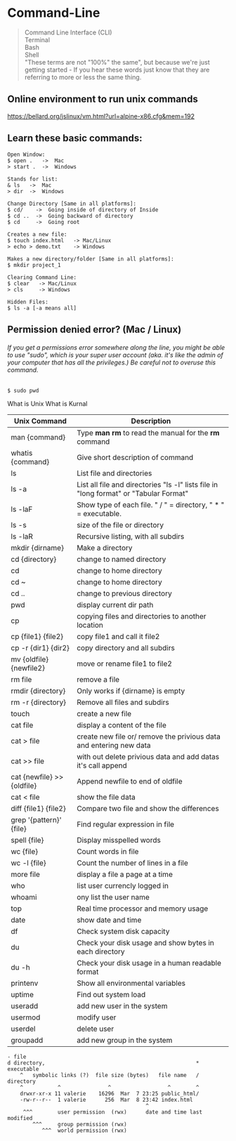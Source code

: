 # Command-Line

> Command Line Interface (CLI)\
> Terminal\
> Bash\
> Shell\
> "These terms are not "100%" the same", but because we're just getting started - If you hear these words just know that they are referring to more or less the same thing.

## Online environment to run unix commands
https://bellard.org/jslinux/vm.html?url=alpine-x86.cfg&mem=192


## Learn these basic commands:
```
Open Window: 
$ open .   ->  Mac 
> start .  ->  Windows

Stands for list:
& ls   ->  Mac
> dir  ->  Windows

Change Directory [Same in all platforms]:
$ cd/    ->  Going inside of directory of Inside 
$ cd ..  ->  Going backward of directory 
$ cd     ->  Going root 

Creates a new file:
$ touch index.html   -> Mac/Linux
> echo > demo.txt    -> Windows

Makes a new directory/folder [Same in all platforms]:
$ mkdir project_1

Clearing Command Line:
$ clear   -> Mac/Linux
> cls     -> Windows

Hidden Files:
$ ls -a [-a means all]

```

## Permission denied error? (Mac / Linux)
###### If you get a permissions error somewhere along the line, you might be able to use "sudo", which is your super user account (aka. it's like the admin of your computer that has all the privileges.) Be careful not to overuse this command.
```
$ sudo pwd
```

What is Unix
What is Kurnal 


| Unix Command | Description |
| --- | --- |
| man {command} | Type **man rm** to read the manual for the **rm** command |
| whatis {command} | Give short description of command |
| ls | List file and directories |
| ls -a | List all file and directories "ls -l" lists file in "long format" or "Tabular Format" |
| ls -laF | Show type of each file. " / " = directory, " * " = executable. |
| ls -s | size of the file or directory |
| ls -laR | Recursive listing, with all subdirs |
| mkdir {dirname} | Make a directory |
| cd {directory} | change to named directory |
| cd | change to home directory |
| cd ~ | change to home directory |
| cd .. | change to previous directory |
| pwd | display current dir path |
| cp | copying files and directories to another location |
| cp {file1} {file2} | copy file1 and call it file2 |
|	cp -r {dir1} {dir2} | copy directory and all subdirs |
| mv {oldfile} {newfile2} | move or rename file1 to file2 |
| rm file | remove a file |
| rmdir {directory} | Only works if {dirname} is empty |
| rm -r {directory} | Remove all files and subdirs |
| touch | create a new file |
| cat file | display a content of the file |
| cat > file | create new file or/ remove the privious data and entering new data |
| cat >> file | with out delete privious data and add datas it's call append | 
| cat {newfile} >> {oldfile} | Append newfile to end of oldfile |
| cat < file | show the file data|
| diff {file1} {file2} | Compare two file and show the differences |
| grep '{pattern}' {file} | Find regular expression in file |
| spell {file} | Display misspelled words |
| wc {file} | Count words in file |
| wc -l {file} | Count the number of lines in a file |
| more file | display a file a page at a time |
| who | list user currencly logged in |
| whoami | ony list the user name |
| top | Real time processor and memory usage |
| date | show date and time |
| df | Check system disk capacity |
| du | Check your disk usage and show bytes in each directory |
| du -h | Check your disk usage in a human readable format |
| printenv | Show all environmental variables |
| uptime | Find out system load |
| useradd | add new user in the system | 
| usermod | modify user |
| userdel | delete user |
| groupadd | add new group in the system |


```
- file
d directory,                                                * executable
    ^   symbolic links (?)  file size (bytes)   file name   / directory
    ^           ^               ^                  ^        ^
    drwxr-xr-x 11 valerie    16296  Mar  7 23:25 public_html/
    -rw-r--r--  1 valerie      256  Mar  8 23:42 index.html
                                            ^
     ^^^        user permission  (rwx)      date and time last modified
        ^^^     group permission (rwx)
           ^^^  world permission (rwx)

```

